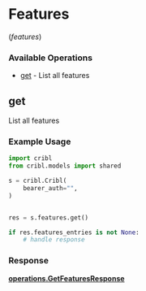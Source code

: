 # Features
(*features*)

### Available Operations

* [get](#get) - List all features

## get

List all features

### Example Usage

```python
import cribl
from cribl.models import shared

s = cribl.Cribl(
    bearer_auth="",
)


res = s.features.get()

if res.features_entries is not None:
    # handle response
```


### Response

**[operations.GetFeaturesResponse](../../models/operations/getfeaturesresponse.md)**

